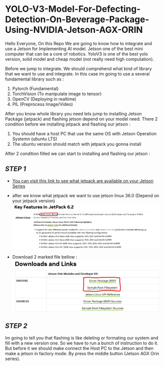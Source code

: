 # YOLO-V3-Model-For-Defecting-Detection-On-Beverage-Package-Using-NVIDIA-Jetson-AGX-ORIN

Hello Everyone, On this Repo We are going to know how to integrate and use a Jetson for Implementing AI model. Jetson one of the best mini computer that can be a core of robotics. YoloV3 is one of the best yolo version, solid model and cheap model (not really need high computation).

Before we jump to integrate. We should comprehend what kind of library that we want to use and integrate. In this case im going to use a several fundamental library such as :
1. Pytorch (Fundamental)
2. TorchVision (To manipulate image to tensor)
3. OpenCV (Deploying in realtime)
4. PIL (Preprocess Image/Video)

After you know whole library you need lets jump to installing Jetson Package (jetpack)  and flashing jetson depend on your model need. There 2 condition before we installing jetpack and flashing our jetson :
1. You should have a host PC that use the same OS with Jetson Operation Systemn (ubuntu LTS)
2. The ubuntu version should match with jetpack you gonna install

After 2 condition filled we can start to installing and flashing our jetson :
## *STEP 1*
- [You can visit this link to see what jetpack are available on your Jetson Series](https://developer.nvidia.com/embedded/jetpack-archive)

- after we know what jetpack we want to use jetson linux 36.0 (Depend on your jetpack version)
![](Doc1.png)

- Download 2 marked file bellow :
![](Doc2.png)

## *STEP 2*
Im going to tell you that flashing is like deleting or formating our system and fill with a new version one. So we have to run a bunch of instruction to do it. But before it we should make connect the Host PC to the Jetson and then make a jetson in factory mode. By press the middle button (Jetson AGX Orin series).
